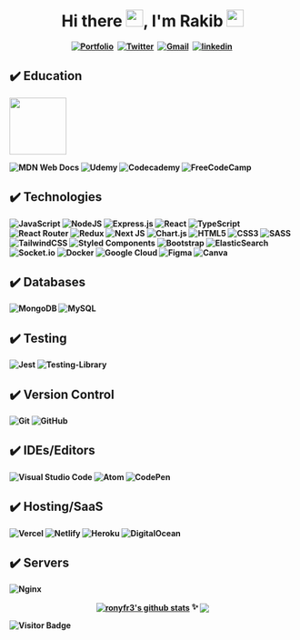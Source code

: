 
<p>
  <h1 align="center"><b>Hi there  <img src="https://raw.githubusercontent.com/aemmadi/aemmadi/master/wave.gif" width="30px">, I'm Rakib <img src="https://emojipedia-us.s3.dualstack.us-west-1.amazonaws.com/thumbs/120/google/313/man-technologist_1f468-200d-1f4bb.png" alt="" width="30"></h1>
</p>
<p align="center">
<a href="https://fr3portfolio.netlify.app/"><img src="https://img.shields.io/badge/PORTFOLIO-CC6699?style=for-the-badge&logoColor=white" alt="Portfolio" /></a>&nbsp; 
<a href="https://twitter.com/AbdurRakibRony9"><img src="https://img.shields.io/badge/Twitter-1DA1F2?style=for-the-badge&logo=twitter&logoColor=white" alt="Twitter" /></a>&nbsp;
<a href="https://mail.google.com/mail/u/0/#inbox?compose=GTvVlcSHvpBxSQrhJbsdPtBfHhtzTtDqXTjvtXBpkrmNggRTnxqLCPjQnQNCKpwcPzvGDtmBLMwpq"><img src="https://img.shields.io/badge/Gmail-D14836?style=for-the-badge&logo=gmail&logoColor=white" alt="Gmail" /></a>&nbsp;
<a href="https://dev.to/ronyfr3"><img src="https://img.shields.io/badge/linkedin-%230077B5.svg?style=for-the-badge&logo=linkedin&logoColor=white" alt="linkedin" /></a>&nbsp;
</p>


 ## <h2 align="start"> ✔️ Education </h3>
<img src="https://bauet.ac.bd/wp-content/uploads/2020/11/BAUET-Logo-250x244-1.png" width="100px">

![MDN Web Docs](https://img.shields.io/badge/MDN_Web_Docs-black?style=for-the-badge&logo=mdnwebdocs&logoColor=white)
![Udemy](https://img.shields.io/badge/Udemy-A435F0?style=for-the-badge&logo=Udemy&logoColor=white)
![Codecademy](https://img.shields.io/badge/Codecademy-FFF0E5?style=for-the-badge&logo=codecademy&logoColor=1F243A)
![FreeCodeCamp](https://img.shields.io/badge/Freecodecamp-%23123.svg?&style=for-the-badge&logo=freecodecamp&logoColor=green)


 ## <h2 align="start"> ✔️ Technologies </h3>
![JavaScript](https://img.shields.io/badge/javascript-%23323330.svg?style=for-the-badge&logo=javascript&logoColor=%23F7DF1E)
![NodeJS](https://img.shields.io/badge/node.js-6DA55F?style=for-the-badge&logo=node.js&logoColor=white)
![Express.js](https://img.shields.io/badge/express.js-%23404d59.svg?style=for-the-badge&logo=express&logoColor=%2361DAFB)
![React](https://img.shields.io/badge/react-%2320232a.svg?style=for-the-badge&logo=react&logoColor=%2361DAFB)
![TypeScript](https://img.shields.io/badge/typescript-%23007ACC.svg?style=for-the-badge&logo=typescript&logoColor=white)
![React Router](https://img.shields.io/badge/React_Router-CA4245?style=for-the-badge&logo=react-router&logoColor=white)
![Redux](https://img.shields.io/badge/redux-%23593d88.svg?style=for-the-badge&logo=redux&logoColor=white)
![Next JS](https://img.shields.io/badge/Next-black?style=for-the-badge&logo=next.js&logoColor=white)
![Chart.js](https://img.shields.io/badge/chart.js-F5788D.svg?style=for-the-badge&logo=chart.js&logoColor=white)
![HTML5](https://img.shields.io/badge/html5-%23E34F26.svg?style=for-the-badge&logo=html5&logoColor=white)
![CSS3](https://img.shields.io/badge/css3-%231572B6.svg?style=for-the-badge&logo=css3&logoColor=white)
![SASS](https://img.shields.io/badge/SASS-hotpink.svg?style=for-the-badge&logo=SASS&logoColor=white)
![TailwindCSS](https://img.shields.io/badge/tailwindcss-%2338B2AC.svg?style=for-the-badge&logo=tailwind-css&logoColor=white)
![Styled Components](https://img.shields.io/badge/styled--components-DB7093?style=for-the-badge&logo=styled-components&logoColor=white)
![Bootstrap](https://img.shields.io/badge/bootstrap-%23563D7C.svg?style=for-the-badge&logo=bootstrap&logoColor=white)
![ElasticSearch](https://img.shields.io/badge/-ElasticSearch-005571?style=flat-square&logo=elasticsearch)
![Socket.io](https://img.shields.io/badge/Socket.io-black?style=for-the-badge&logo=socket.io&badgeColor=010101)
![Docker](https://img.shields.io/badge/docker-%230db7ed.svg?style=for-the-badge&logo=docker&logoColor=white)
![Google Cloud](https://img.shields.io/badge/Google%20Cloud-black?style=flat-square&logo=google-cloud)
![Figma](https://img.shields.io/badge/figma-%23F24E1E.svg?style=for-the-badge&logo=figma&logoColor=white)
![Canva](https://img.shields.io/badge/Canva-%2300C4CC.svg?style=for-the-badge&logo=Canva&logoColor=white)
 
 
## <h2 align="start"> ✔️ Databases</h3>
![MongoDB](https://img.shields.io/badge/MongoDB-%234ea94b.svg?style=for-the-badge&logo=mongodb&logoColor=white)
![MySQL](https://img.shields.io/badge/mysql-%2300f.svg?style=for-the-badge&logo=mysql&logoColor=white)


## <h2 align="start"> ✔️ Testing</h3>
![Jest](https://img.shields.io/badge/-jest-%23C21325?style=for-the-badge&logo=jest&logoColor=white)
![Testing-Library](https://img.shields.io/badge/-TestingLibrary-%23E33332?style=for-the-badge&logo=testing-library&logoColor=white)

## <h2 align="start"> ✔️ Version Control</h3>
![Git](https://img.shields.io/badge/git-%23F05033.svg?style=for-the-badge&logo=git&logoColor=white)
![GitHub](https://img.shields.io/badge/github-%23121011.svg?style=for-the-badge&logo=github&logoColor=white)


 ## <h2 align="start"> ✔️ IDEs/Editors</h3>
![Visual Studio Code](https://img.shields.io/badge/Visual%20Studio%20Code-0078d7.svg?style=for-the-badge&logo=visual-studio-code&logoColor=white)
![Atom](https://img.shields.io/badge/Atom-%2366595C.svg?style=for-the-badge&logo=atom&logoColor=white)
![CodePen](https://img.shields.io/badge/CodePen-white?style=for-the-badge&logo=codepen&logoColor=black)

## <h2 align="start"> ✔️ Hosting/SaaS</h3>
![Vercel](https://img.shields.io/badge/vercel-%23000000.svg?style=for-the-badge&logo=vercel&logoColor=white)
![Netlify](https://img.shields.io/badge/netlify-%23000000.svg?style=for-the-badge&logo=netlify&logoColor=#00C7B7)
![Heroku](https://img.shields.io/badge/heroku-%23430098.svg?style=for-the-badge&logo=heroku&logoColor=white)
![DigitalOcean](https://img.shields.io/badge/DigitalOcean-%230167ff.svg?style=for-the-badge&logo=digitalOcean&logoColor=white)


## <h2 align="start"> ✔️ Servers</h3>
![Nginx](https://img.shields.io/badge/nginx-%23009639.svg?style=for-the-badge&logo=nginx&logoColor=white)

<p align="center">
<a href="https://github.com/ronyfr3/github-readme-stats"><img align="center" src="https://github-readme-stats.vercel.app/api?username=ronyfr3&show_icons=true&include_all_commits=true&theme=dracula&hide_border=false" alt="ronyfr3's github stats" /></a> ✨ <a href="https://github.com/ronyfr3/github-readme-stats"><img align="center" src="https://github-readme-stats.vercel.app/api/top-langs/?username=ronyfr3&layout=compact&theme=dracula&hide_border=false" /></a>
</p>

![Visitor Badge](https://visitor-badge.laobi.icu/badge?page_id=ronyfr3.ronyfr3)
